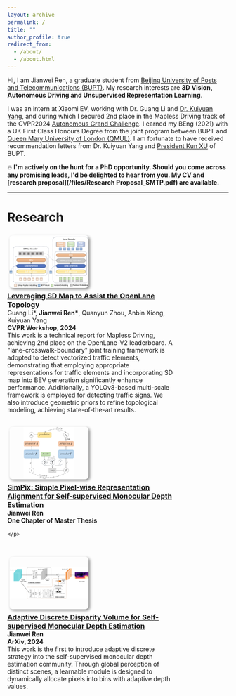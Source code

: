 ```yaml
---
layout: archive
permalink: /
title: ""
author_profile: true
redirect_from: 
  - /about/
  - /about.html
---
```


Hi, I am Jianwei Ren, a graduate student from [Beijing University of Posts and Telecommunications (BUPT)](https://www.bupt.edu.cn). My research interests are **3D Vision, Autonomous Driving and Unsupervised Representation Learning**. 

I was an intern at Xiaomi EV, working with Dr. Guang Li and [Dr. Kuiyuan Yang](https://scholar.google.com/citations?user=g2gAY_0AAAAJ), and during which I secured 2nd place in the Mapless Driving track of the CVPR2024 [Autonomous Grand Challenge](https://opendrivelab.com/challenge2024/#mapless_driving). I earned my BEng (2021) with a UK First Class Honours Degree from the joint program between BUPT and [Queen Mary University of London (QMUL)](https://www.qmul.ac.uk/). I am fortunate to have received recommendation letters from Dr. Kuiyuan Yang and [President Kun XU](https://www.bupt.edu.cn/info/1274/84949.htm) of BUPT.

:fire: **I'm actively on the hunt for a PhD opportunity. Should you come across any promising leads, I'd be delighted to hear from you. My [CV](/files/CV_JianweiREN.pdf) and [research proposal](/files/Research Proposal_SMTP.pdf) are available.**

<hr>

# Research

<style>
.pub {
  display: flex; 
  margin-top: 3.5%;
  margin-bottom: 5%;
  height: 7%;
  flex-wrap: wrap;
}

.pub .img {
  margin-right: 20px;
}

.pub .img img{
  box-shadow: 3px 3px 6px #888;
  border-radius: 8px;
  object-fit: contain;
  height: 120px;
  width: 180px;
  margin-top: 5px;
  margin-left: 5px;
  margin-bottom: 5px;
}

.pub .txt {
  flex: 0 0 75%;
  max-width: 75%;
}

.pub h2 {
  font-size: 16px;
  margin-top: 0;
  margin-bottom: 0;
}

.pub p {
  font-size: 14px;
  margin-top: 0;
  margin-bottom: 0;
}
</style>


<div class="pub">
  <div class="img">
    <img src="/images/pub1.png">
  </div>
  <div class="txt">
    <h2>
      <b><a href="https://opendrivelab.github.io/Challenge%202024/mapless_XIAOMIEV.pdf">Leveraging SD Map to Assist the OpenLane Topology</a></b>
    </h2>
    <p>Guang Li*, <b>Jianwei Ren*</b>, Quanyun Zhou, Anbin Xiong, Kuiyuan Yang <br>
      <b>CVPR Workshop, 2024</b><br>
      This work is a technical report for Mapless Driving, achieving 2nd place on the OpenLane-V2 leaderboard. A "lane-crosswalk-boundary" joint training framework is adopted to detect vectorized traffic elements, demonstrating that employing appropriate representations for traffic elements and incorporating SD map into BEV generation significantly enhance performance. Additionally, a YOLOv8-based multi-scale framework is employed for detecting traffic signs. We also introduce geometric priors to refine topological modeling, achieving state-of-the-art results.
    </p>
  </div>
</div>

<div class="pub">
  <div class="img">
    <img src="/images/pub3.png">
  </div>
  <div class="txt">
    <h2>
      <b><a href="">SimPix: Simple Pixel-wise Representation Alignment for Self-supervised Monocular Depth Estimation</a></b>
    </h2>
    <p><b>Jianwei Ren</b><br>
      <b>One Chapter of Master Thesis </b><br>
      
    </p>
  </div>
</div>

<div class="pub">
  <div class="img">
    <img src="/images/pub2.png">
  </div>
  <div class="txt">
    <h2>
      <b><a href="https://arxiv.org/abs/2404.03190">Adaptive Discrete Disparity Volume for Self-supervised Monocular Depth Estimation</a></b>
    </h2>
    <p><b>Jianwei Ren</b><br>
      <b>ArXiv, 2024</b><br>
      This work is the first to introduce adaptive discrete strategy into the self-supervised monocular depth estimation community. Through global perception of distinct scenes, a learnable module is designed to dynamically allocate pixels into bins with adaptive depth values. 
    </p>
  </div>
</div>



